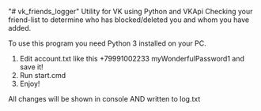 "# vk_friends_logger"
Utility for VK using Python and VKApi
Checking your friend-list to determine who has blocked/deleted you and whom you have added.

To use this program you need Python 3 installed on your PC.

1) Edit account.txt like this
+79991002233
myWonderfulPassword1
and save it!
2) Run start.cmd
3) Enjoy!

All changes will be shown in console AND written to log.txt
